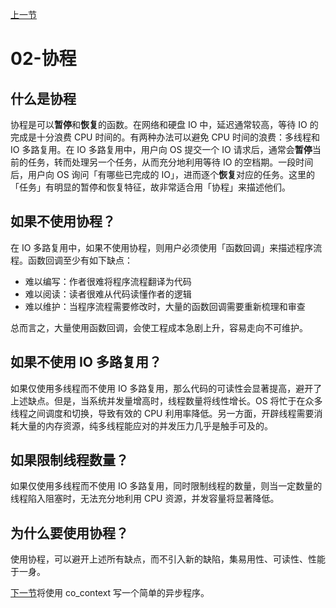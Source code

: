 [上一节](./01-简介.md)

# 02-协程

## 什么是协程

协程是可以**暂停**和**恢复**的函数。在网络和硬盘 IO 中，延迟通常较高，等待 IO 的完成是十分浪费 CPU 时间的。有两种办法可以避免 CPU 时间的浪费：多线程和 IO 多路复用。在 IO 多路复用中，用户向 OS 提交一个 IO 请求后，通常会**暂停**当前的任务，转而处理另一个任务，从而充分地利用等待 IO 的空档期。一段时间后，用户向 OS 询问「有哪些已完成的 IO」，进而逐个**恢复**对应的任务。这里的「任务」有明显的暂停和恢复特征，故非常适合用「协程」来描述他们。

## 如果不使用协程？

在 IO 多路复用中，如果不使用协程，则用户必须使用「函数回调」来描述程序流程。函数回调至少有如下缺点：

- 难以编写：作者很难将程序流程翻译为代码
- 难以阅读：读者很难从代码读懂作者的逻辑
- 难以维护：当程序流程需要修改时，大量的函数回调需要重新梳理和审查

总而言之，大量使用函数回调，会使工程成本急剧上升，容易走向不可维护。

## 如果不使用 IO 多路复用？

如果仅使用多线程而不使用 IO 多路复用，那么代码的可读性会显著提高，避开了上述缺点。但是，当系统并发量增高时，线程数量将线性增长。OS 将忙于在众多线程之间调度和切换，导致有效的 CPU 利用率降低。另一方面，开辟线程需要消耗大量的内存资源，纯多线程能应对的并发压力几乎是触手可及的。

## 如果限制线程数量？

如果仅使用多线程而不使用 IO 多路复用，同时限制线程的数量，则当一定数量的线程陷入阻塞时，无法充分地利用 CPU 资源，并发容量将显著降低。

## 为什么要使用协程？

使用协程，可以避开上述所有缺点，而不引入新的缺陷，集易用性、可读性、性能于一身。

[下一节](./03-你好，协程.md)将使用 co_context 写一个简单的异步程序。
